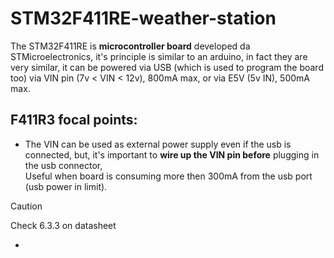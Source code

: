 # STM32F411RE-weather-station
The STM32F411RE is **microcontroller board** developed da STMicroelectronics, it's principle is similar to an arduino, in fact they are very similar, it can be powered via USB
(which is used to program the board too) via VIN pin (7v < VIN < 12v), 800mA max, or via E5V (5v IN), 500mA max.




## F411R3 focal points:
- The VIN can be used as external power supply even if the usb is connected, but, it's important to **wire up the VIN pin before** plugging in the usb connector, <br>
Useful when board is consuming more then 300mA from the usb port (usb power in limit).
> [!CAUTION]
> Check 6.3.3 on datasheet
- 
